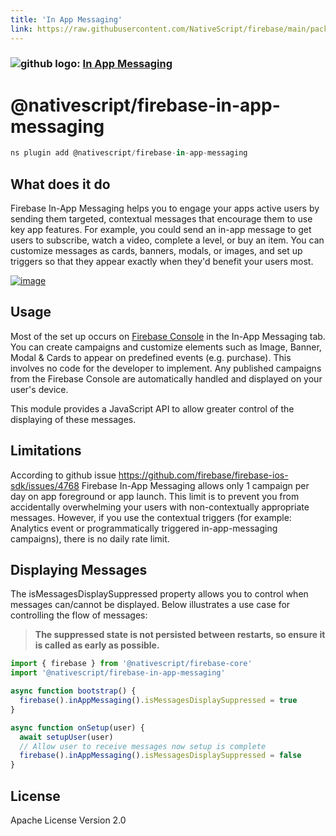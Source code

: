 ```yaml
---
title: 'In App Messaging'
link: https://raw.githubusercontent.com/NativeScript/firebase/main/packages/firebase-in-app-messaging/README.md
---
```


### ![github logo]('../assets/images/github/GitHub-Mark-32px.png'): [In App Messaging](https://github.com/NativeScript/firebase/tree/main/packages/firebase-in-app-messaging)

# @nativescript/firebase-in-app-messaging

```javascript
ns plugin add @nativescript/firebase-in-app-messaging
```

## What does it do

Firebase In-App Messaging helps you to engage your apps active users by sending them targeted, contextual messages that encourage them to use key app features. For example, you could send an in-app message to get users to subscribe, watch a video, complete a level, or buy an item. You can customize messages as cards, banners, modals, or images, and set up triggers so that they appear exactly when they'd benefit your users most.

[![image](https://img.youtube.com/vi/5MRKpvKV2pg/hqdefault.jpg)](https://www.youtube.com/watch?v=5MRKpvKV2pg)

## Usage

Most of the set up occurs on [Firebase Console](https://console.firebase.google.com/u/0/project/_/inappmessaging) in the In-App Messaging tab. You can create campaigns and customize elements such as Image, Banner, Modal & Cards to appear on predefined events (e.g. purchase). This involves no code for the developer to implement. Any published campaigns from the Firebase Console are automatically handled and displayed on your user's device.

This module provides a JavaScript API to allow greater control of the displaying of these messages.

## Limitations

According to github issue https://github.com/firebase/firebase-ios-sdk/issues/4768 Firebase In-App Messaging allows only 1 campaign per day on app foreground or app launch. This limit is to prevent you from accidentally overwhelming your users with non-contextually appropriate messages. However, if you use the contextual triggers (for example: Analytics event or programmatically triggered in-app-messaging campaigns), there is no daily rate limit.

## Displaying Messages

The isMessagesDisplaySuppressed property allows you to control when messages can/cannot be displayed. Below illustrates a use case for controlling the flow of messages:

> **The suppressed state is not persisted between restarts, so ensure it is called as early as possible.**

```ts
import { firebase } from '@nativescript/firebase-core'
import '@nativescript/firebase-in-app-messaging'

async function bootstrap() {
  firebase().inAppMessaging().isMessagesDisplaySuppressed = true
}

async function onSetup(user) {
  await setupUser(user)
  // Allow user to receive messages now setup is complete
  firebase().inAppMessaging().isMessagesDisplaySuppressed = false
}
```

## License

Apache License Version 2.0
